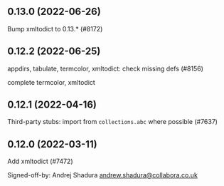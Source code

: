 ## 0.13.0 (2022-06-26)

Bump xmltodict to 0.13.* (#8172)

## 0.12.2 (2022-06-25)

appdirs, tabulate, termcolor, xmltodict: check missing defs (#8156)

complete termcolor, xmltodict

## 0.12.1 (2022-04-16)

Third-party stubs: import from `collections.abc` where possible (#7637)

## 0.12.0 (2022-03-11)

Add xmltodict (#7472)

Signed-off-by: Andrej Shadura <andrew.shadura@collabora.co.uk>

